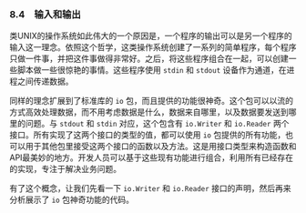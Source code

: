 ### 8.4　输入和输出

类UNIX的操作系统如此伟大的一个原因是，一个程序的输出可以是另一个程序的输入这一理念。依照这个哲学，这类操作系统创建了一系列的简单程序，每个程序只做一件事，并把这件事做得非常好。之后，将这些程序组合在一起，可以创建一些脚本做一些很惊艳的事情。这些程序使用 `stdin` 和 `stdout` 设备作为通道，在进程之间传递数据。

同样的理念扩展到了标准库的 `io` 包，而且提供的功能很神奇。这个包可以以流的方式高效处理数据，而不用考虑数据是什么，数据来自哪里，以及数据要发送到哪里的问题。与 `stdout` 和 `stdin` 对应，这个包含有 `io.Writer` 和 `io.Reader` 两个接口。所有实现了这两个接口的类型的值，都可以使用 `io` 包提供的所有功能，也可以用于其他包里接受这两个接口的函数以及方法。这是用接口类型来构造函数和API最美妙的地方。开发人员可以基于这些现有功能进行组合，利用所有已经存在的实现，专注于解决业务问题。

有了这个概念，让我们先看一下 `io.Writer` 和 `io.Reader` 接口的声明，然后再来分析展示了 `io` 包神奇功能的代码。

